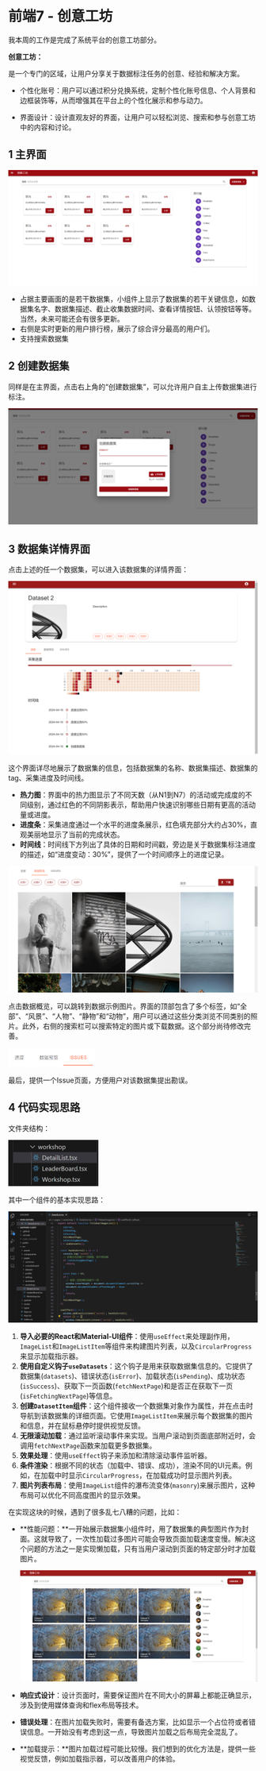 # 前端7 - 创意工坊

我本周的工作是完成了系统平台的创意工坊部分。

**创意工坊：**

是一个专门的区域，让用户分享关于数据标注任务的创意、经验和解决方案。

- 个性化账号：用户可以通过积分兑换系统，定制个性化账号信息、个人背景和边框装饰等，从而增强其在平台上的个性化展示和参与动力。

- 界面设计：设计直观友好的界面，让用户可以轻松浏览、搜索和参与创意工坊中的内容和讨论。

## 1 主界面

![image-20240530010252823](./assets/image-20240530010252823.png)

- 占据主要画面的是若干数据集，小组件上显示了数据集的若干关键信息，如数据集名字、数据集描述、截止收集数据时间、查看详情按钮、认领按钮等等。当然，未来可能还会有很多更新。
- 右侧是实时更新的用户排行榜，展示了综合评分最高的用户们。
- 支持搜索数据集

## 2 创建数据集

同样是在主界面，点击右上角的“创建数据集”，可以允许用户自主上传数据集进行标注。

![image-20240530010141685](./assets/image-20240530010141685.png)

## 3 数据集详情界面

点击上述的任一个数据集，可以进入该数据集的详情界面：

<img src="./assets/image-20240530004449175.png" alt="image-20240530004449175" style="zoom:50%;" />

这个界面详尽地展示了数据集的信息，包括数据集的名称、数据集描述、数据集的tag、采集进度及时间线。

- **热力图**：界面中的热力图显示了不同天数（从N1到N7）的活动或完成度的不同级别，通过红色的不同阴影表示，帮助用户快速识别哪些日期有更高的活动量或进度。
- **进度条**：采集进度通过一个水平的进度条展示，红色填充部分大约占30%，直观美丽地显示了当前的完成状态。
- **时间线**：时间线下方列出了具体的日期和时间戳，旁边是关于数据集标注进度的描述，如“进度变动：30%”，提供了一个时间顺序上的进度记录。

<img src="./assets/image-20240530005010661.png" alt="image-20240530005010661" style="zoom:50%;" />

点击数据概览，可以跳转到数据示例图片。界面的顶部包含了多个标签，如“全部”、“风景”、“人物”、“静物”和“动物”，用户可以通过这些分类浏览不同类别的照片。此外，右侧的搜索栏可以搜索特定的图片或下载数据。这个部分尚待修改完善。

<img src="./assets/image-20240530005138040.png" alt="image-20240530005138040" style="zoom:33%;" />

最后，提供一个Issue页面，方便用户对该数据集提出勘误。

## 4 代码实现思路

文件夹结构：

<img src="./assets/image-20240530005634537.png" alt="image-20240530005634537" style="zoom: 50%;" />

其中一个组件的基本实现思路：

![image-20240530005738109](./assets/image-20240530005738109.png)

1. **导入必要的React和Material-UI组件**：使用`useEffect`来处理副作用，`ImageList`和`ImageListItem`等组件来构建图片列表，以及`CircularProgress`来显示加载指示器。
2. **使用自定义钩子`useDatasets`**：这个钩子是用来获取数据集信息的。它提供了数据集(`datasets`)、错误状态(`isError`)、加载状态(`isPending`)、成功状态(`isSuccess`)、获取下一页函数(`fetchNextPage`)和是否正在获取下一页(`isFetchingNextPage`)等信息。
3. **创建`DatasetItem`组件**：这个组件接收一个数据集对象作为属性，并在点击时导航到该数据集的详细页面。它使用`ImageListItem`来展示每个数据集的图片和信息，并在鼠标悬停时提供视觉反馈。
4. **无限滚动加载**：通过监听滚动事件来实现。当用户滚动到页面底部附近时，会调用`fetchNextPage`函数来加载更多数据集。
5. **效果处理**：使用`useEffect`钩子来添加和清除滚动事件监听器。
6. **条件渲染**：根据不同的状态（加载中、错误、成功），渲染不同的UI元素。例如，在加载中时显示`CircularProgress`，在加载成功时显示图片列表。
7. **图片列表布局**：使用`ImageList`组件的瀑布流变体(`masonry`)来展示图片，这种布局可以优化不同高度图片的显示效果。

在实现这块的时候，遇到了很多乱七八糟的问题，比如：

- **性能问题：**一开始展示数据集小组件时，用了数据集的典型图片作为封面。这就导致了，一次性加载过多图片可能会导致页面加载速度变慢。解决这个问题的方法之一是实现懒加载，只有当用户滚动到页面的特定部分时才加载图片。

  ![image-20240529211110728](./assets/image-20240529211110728.png)

- **响应式设计**：设计页面时，需要保证图片在不同大小的屏幕上都能正确显示，涉及到使用媒体查询和flex布局等技术。

- **错误处理**：在图片加载失败时，需要有备选方案，比如显示一个占位符或者错误信息。一开始没有考虑到这一点，导致图片加载之后布局完全混乱了。
- **加载提示：**图片加载过程可能比较慢。我们想到的优化方法是，提供一些视觉反馈，例如加载指示器，可以改善用户的体验。
